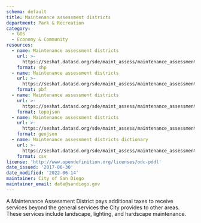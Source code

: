 ```yaml
---
schema: default
title: Maintenance assessment districts
department: Park & Recreation
category:
  - GIS
  - Economy & Community
resources:
  - name: Maintenance assessment districts
    url: >-
      https://seshat.datasd.org/sde/maint_assess/maintenance_assessment_districts_datasd.zip
    format: shp
  - name: Maintenance assessment districts
    url: >-
      https://seshat.datasd.org/sde/maint_assess/maintenance_assessment_districts_datasd.pbf
    format: pbf
  - name: Maintenance assessment districts
    url: >-
      https://seshat.datasd.org/sde/maint_assess/maintenance_assessment_districts_datasd.topo.json
    format: topojson
  - name: Maintenance assessment districts
    url: >-
      https://seshat.datasd.org/sde/maint_assess/maintenance_assessment_districts_datasd.geojson
    format: geojson
  - name: Maintenance assessment districts dictionary
    url: >-
      https://seshat.datasd.org/sde/maint_assess/maintenance_assessment_districts_dictionary_datasd.csv
    format: csv
license: 'http://www.opendefinition.org/licenses/odc-pddl'
date_issued: '2017-06-30'
date_modified: '2022-06-14'
maintainer: City of San Diego
maintainer_email: data@sandiego.gov
---
```

A Maintenance Assessment District pays additional taxes to receive services beyond the general services the City provides to other areas. These services include landscape, lighting, and hardscape maintenance.
<!--more-->
